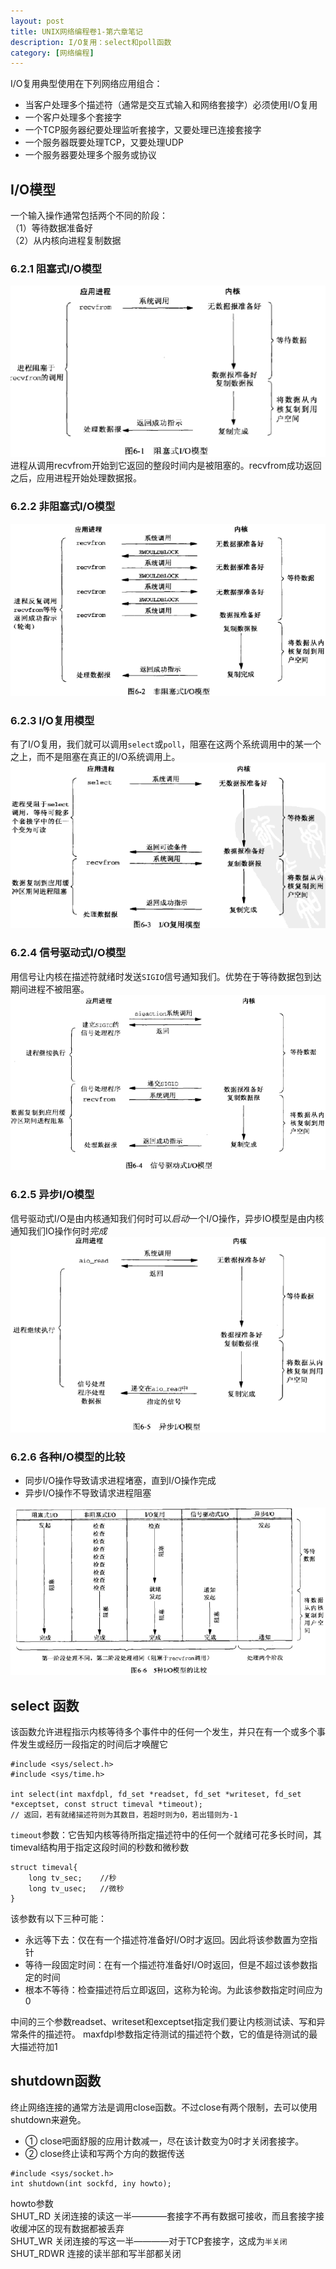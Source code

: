 ```yaml
---
layout: post
title: UNIX网络编程卷1-第六章笔记
description: I/O复用：select和poll函数
category: [网络编程]
---
```

I/O复用典型使用在下列网络应用组合： 
* 当客户处理多个描述符（通常是交互式输入和网络套接字）必须使用I/O复用  
* 一个客户处理多个套接字  
* 一个TCP服务器纪要处理监听套接字，又要处理已连接套接字  
* 一个服务器既要处理TCP，又要处理UDP
* 一个服务器要处理多个服务或协议  

## I/O模型
一个输入操作通常包括两个不同的阶段：  
（1）等待数据准备好  
（2）从内核向进程复制数据  
### 6.2.1 阻塞式I/O模型
![img](/static/image/2021/04/blockingIO.jpg)
进程从调用recvfrom开始到它返回的整段时间内是被阻塞的。recvfrom成功返回之后，应用进程开始处理数据报。  
### 6.2.2 非阻塞式I/O模型
![img](/static/image/2021/04/nonblockingIO.jpg)
### 6.2.3 I/O复用模型
有了I/O复用，我们就可以调用`select`或`poll`，阻塞在这两个系统调用中的某一个之上，而不是阻塞在真正的I/O系统调用上。
![img](/static/image/2021/04/IOmultiplexing.jpg)
### 6.2.4 信号驱动式I/O模型
用信号让内核在描述符就绪时发送`SIGIO`信号通知我们。优势在于等待数据包到达期间进程不被阻塞。
![img](/static/image/2021/04/signal-drivenIO.jpg)
### 6.2.5 异步I/O模型
信号驱动式I/O是由内核通知我们何时可以*启动*一个I/O操作，异步IO模型是由内核通知我们IO操作何时*完成*
![img](/static/image/2021/04/asynchronousIO.jpg)
### 6.2.6 各种I/O模型的比较
* 同步I/O操作导致请求进程堵塞，直到I/O操作完成
* 异步I/O操作不导致请求进程阻塞  

![img](/static/image/2021/04/IOcompare.jpg)
## select 函数
该函数允许进程指示内核等待多个事件中的任何一个发生，并只在有一个或多个事件发生或经历一段指定的时间后才唤醒它
```
#include <sys/select.h>
#include <sys/time.h>

int select(int maxfdpl, fd_set *readset, fd_set *writeset, fd_set *exceptset, const struct timeval *timeout);
// 返回，若有就绪描述符则为其数目，若超时则为0，若出错则为-1
```  
`timeout`参数：它告知内核等待所指定描述符中的任何一个就绪可花多长时间，其timeval结构用于指定这段时间的秒数和微秒数
```
struct timeval{
    long tv_sec;    //秒
    long tv_usec;   //微秒
}
```
该参数有以下三种可能：  
* 永远等下去：仅在有一个描述符准备好I/O时才返回。因此将该参数置为空指针
* 等待一段固定时间：在有一个描述符准备好I/O时返回，但是不超过该参数指定的时间
* 根本不等待：检查描述符后立即返回，这称为轮询。为此该参数指定时间应为0  
 
中间的三个参数readset、writeset和exceptset指定我们要让内核测试读、写和异常条件的描述符。 
maxfdpl参数指定待测试的描述符个数，它的值是待测试的最大描述符加1

## shutdown函数
终止网络连接的通常方法是调用close函数。不过close有两个限制，去可以使用shutdown来避免。
* ① close吧面舒服的应用计数减一，尽在该计数变为0时才关闭套接字。
* ② close终止读和写两个方向的数据传送  

```
#include <sys/socket.h>
int shutdown(int sockfd, iny howto);
```
howto参数  
SHUT_RD 关闭连接的读这一半————套接字不再有数据可接收，而且套接字接收缓冲区的现有数据都被丢弃  
SHUT_WR 关闭连接的写这一半————对于TCP套接字，这成为`半关闭`  
SHUT_RDWR 连接的读半部和写半部都关闭  